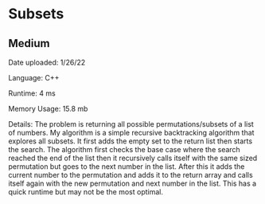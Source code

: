 
# Subsets

## Medium

Date uploaded: 1/26/22

Language: C++

Runtime: 4 ms

Memory Usage: 15.8 mb

Details: The problem is returning all possible permutations/subsets of a list of numbers. My algorithm is a simple recursive backtracking algorithm that explores all subsets. It first adds the empty set to the return list then starts the search. The algorithm first checks the base case where the search reached the end of the list then it recursively calls itself with the same sized permutation but goes to the next number in the list. After this it adds the current number to the permutation and adds it to the return array and calls itself again with the new permutation and next number in the list. This has a quick runtime but may not be the most optimal.
